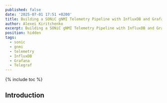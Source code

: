 ```yaml
---
published: false
date: '2025-07-01 17:51 +0200'
title: Building a SONiC gNMI Telemetry Pipeline with InfluxDB and Grafana
author: Alexei Kiritchenko
excerpt: Building a SONiC gNMI Telemetry Pipeline with InfluxDB and Grafana
position: hidden
tags:
  - sonic
  - gnmi
  - telemetry
  - InfluxDB
  - Grafana
  - Telegraf
---
```


{% include toc %}

## Introduction
